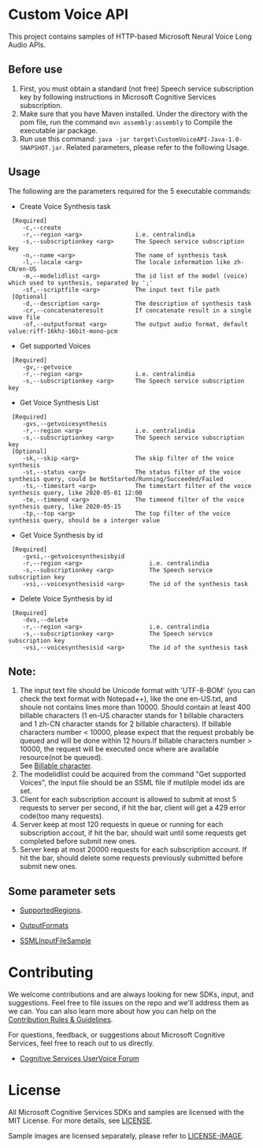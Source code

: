 # Custom Voice API

This project contains samples of HTTP-based Microsoft Neural Voice Long Audio APIs.
 
## Before use

1. First, you must obtain a standard (not free) Speech service subscription key by following instructions in Microsoft Cognitive Services subscription.
1. Make sure that you have Maven installed. Under the directory with the pom file, run the command `mvn assembly:assembly` to Compile the executable jar package.
1. Run use this command: `java -jar target\CustomVoiceAPI-Java-1.0-SNAPSHOT.jar`. Related parameters, please refer to the following Usage.

## Usage

The following are the parameters required for the 5 executable commands:
* Create Voice Synthesis task
```
 [Required]
    -c,--create                     
    -r,--region <arg>               i.e. centralindia
    -s,--subscriptionkey <arg>      The Speech service subscription key
    -n,--name <arg>                 The name of synthesis task
    -l,--locale <arg>               The locale information like zh-CN/en-US
    -m,--modelidlist <arg>          The id list of the model (voice) which used to synthesis, separated by ';'
    -sf,--scriptfile <arg>          The input text file path
 [Optional]
    -d,--description <arg>          The description of synthesis task
    -cr,--concatenateresult         If concatenate result in a single wave file
    -of,--outputformat <arg>        The output audio format, default value:riff-16khz-16bit-mono-pcm
```
* Get supported Voices
```
 [Required]
    -gv,--getvoice
    -r,--region <arg>               i.e. centralindia
    -s,--subscriptionkey <arg>      The Speech service subscription key
```
* Get Voice Synthesis List
```
 [Required]
    -gvs,--getvoicesynthesis
    -r,--region <arg>               i.e. centralindia
    -s,--subscriptionkey <arg>      The Speech service subscription key
 [Optional]
    -sk,--skip <arg>                The skip filter of the voice synthesis
    -st,--status <arg>              The status filter of the voice synthesis query, could be NotStarted/Running/Succeeded/Failed
    -ts,--timestart <arg>           The timestart filter of the voice synthesis query, like 2020-05-01 12:00
    -te,--timeend <arg>             The timeend filter of the voice synthesis query, like 2020-05-15
    -tp,--top <arg>                 The top filter of the voice synthesis query, should be a interger value
```
* Get Voice Synthesis by id
```
 [Required]
    -gvsi,--getvoicesynthesisbyid
    -r,--region <arg>                   i.e. centralindia
    -s,--subscriptionkey <arg>          The Speech service subscription key
    -vsi,--voicesynthesisid <arg>       The id of the synthesis task
```
* Delete Voice Synthesis by id
```
 [Required]
    -dvs,--delete
    -r,--region <arg>                   i.e. centralindia
    -s,--subscriptionkey <arg>          The Speech service subscription key
    -vsi,--voicesynthesisid <arg>       The id of the synthesis task
```

## Note:

1. The input text file should be Unicode format with 'UTF-8-BOM' (you can check the text format with Notepad++), like the one en-US.txt, and shoule not contains lines more than 10000. Should contain at least 400 billable characters (1 en-US character stands for 1 billable characters and 1 zh-CN character stands for 2 billable characters). If billable characters number < 10000, please expect that the request probably be queued and will be done within 12 hours.If billable characters number > 10000, the request will be executed once where are available resource(not be queued).  
See [Billable character](https://docs.microsoft.com/en-us/azure/cognitive-services/speech-service/text-to-speech#pricing-note).
1. The modelidlist could be acquired from the command "Get supported Voices", the input file should be an SSML file if mutilple model ids are set.
1. Client for each subscription account is allowed to submit at most 5 requests to server per second, if hit the bar, client will get a 429 error code(too many requests).
1. Server keep at most 120 requests in queue or running for each subscription accout, if hit the bar, should wait until some requests get completed before submit new ones.
1. Server keep at most 20000 requests for each subscription account. If hit the bar, should delete some requests previously submitted before submit new ones.

## Some parameter sets

- [SupportedRegions](https://docs.microsoft.com/en-us/azure/cognitive-services/speech-service/regions#speech-to-text-text-to-speech-and-translation).

- [OutputFormats](https://docs.microsoft.com/en-us/azure/cognitive-services/speech-service/long-audio-api#audio-output-formats)

- [SSMLInputFileSample](https://github.com/Azure-Samples/Cognitive-Speech-TTS/blob/master/CustomVoice-API-Samples/Java/SSMLTextInputSample.txt)

# Contributing

We welcome contributions and are always looking for new SDKs, input, and
suggestions. Feel free to file issues on the repo and we'll address them as we can. You can also learn more about how you can help on the [Contribution
Rules & Guidelines](/CONTRIBUTING.md).

For questions, feedback, or suggestions about Microsoft Cognitive Services, feel free to reach out to us directly.

- [Cognitive Services UserVoice Forum](https://cognitive.uservoice.com)

# License

All Microsoft Cognitive Services SDKs and samples are licensed with the MIT License. For more details, see
[LICENSE](/LICENSE.md).

Sample images are licensed separately, please refer to [LICENSE-IMAGE](/LICENSE-IMAGE.md).
